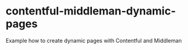 # contentful-middleman-dynamic-pages
Example how to create dynamic pages with Contentful and Middleman
